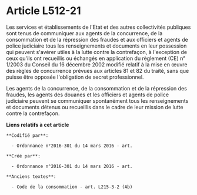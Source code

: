# Article L512-21

Les services et établissements de l'Etat et des autres collectivités publiques sont tenus de communiquer aux agents de la
concurrence, de la consommation et de la répression des fraudes et aux officiers et agents de police judiciaire tous les
renseignements et documents en leur possession qui peuvent s'avérer utiles à la lutte contre la contrefaçon, à l'exception de
ceux qu'ils ont recueillis ou échangés en application du règlement (CE) n° 1/2003 du Conseil du 16 décembre 2002 modifié
relatif à la mise en œuvre des règles de concurrence prévues aux articles 81 et 82 du traité, sans que puisse être opposée
l'obligation de secret professionnel.

Les agents de la concurrence, de la consommation et de la répression des fraudes, les agents des douanes et les officiers et
agents de police judiciaire peuvent se communiquer spontanément tous les renseignements et documents détenus ou recueillis
dans le cadre de leur mission de lutte contre la contrefaçon.

**Liens relatifs à cet article**

	**Codifié par**:

	  - Ordonnance n°2016-301 du 14 mars 2016 - art.

	**Créé par**:

	  - Ordonnance n°2016-301 du 14 mars 2016 - art.

	**Anciens textes**:

	  - Code de la consommation - art. L215-3-2 (Ab)
